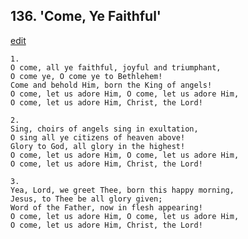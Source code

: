 
## 136.  'Come, Ye Faithful'
[edit](https://docs.google.com/document/d/17npq3mK30uRkc-eDOWYzbnkC4OKJ0yTt/edit?mode=html)




    1.
    O come, all ye faithful, joyful and triumphant,
    O come ye, O come ye to Bethlehem!
    Come and behold Him, born the King of angels!
    O come, let us adore Him, O come, let us adore Him,
    O come, let us adore Him, Christ, the Lord!

    2.
    Sing, choirs of angels sing in exultation,
    O sing all ye citizens of heaven above!
    Glory to God, all glory in the highest!
    O come, let us adore Him, O come, let us adore Him,
    O come, let us adore Him, Christ, the Lord!

    3.
    Yea, Lord, we greet Thee, born this happy morning,
    Jesus, to Thee be all glory given;
    Word of the Father, now in flesh appearing!
    O come, let us adore Him, O come, let us adore Him,
    O come, let us adore Him, Christ, the Lord!
